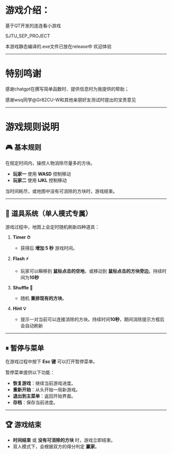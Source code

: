 # 游戏介绍：

基于QT开发的连连看小游戏 

SJTU_SEP_PROJECT

本游戏静态编译的.exe文件已放在release中 欢迎体验

---

# 特别鸣谢

感谢chatgpt在撰写简单函数时、提供信息时为我提供的帮助；

感谢wsq同学@Gr82CU-W和其他亲朋好友测试时提出的宝贵意见


---



# 游戏规则说明

## 🎮 基本规则
在规定时间内，操控人物消除尽量多的方块。  
- **玩家一** 使用 **WASD** 控制移动  
- **玩家二** 使用 **IJKL** 控制移动  

当时间耗尽，或地图中没有可消除的方块时，游戏结束。  

---

## 🧰 道具系统（单人模式专属）
游戏过程中，地图上会定时随机刷新四种道具：  

1. **Timer ⏱**  
   - 获得后 **增加 5 秒** 游戏时间。  

2. **Flash ⚡**  
   - 玩家可以瞬移到 **鼠标点击的空地**，或移动到 **鼠标点击的方块旁边**。持续时间为**10秒**  

3. **Shuffle 🔀**  
   - 随机 **重排现有的方块**。  

4. **Hint 💡**  
   - 提示一对当前可以连接消除的方块。持续时间**10秒**，期间消除提示方框后会自动刷新

---

## ⏸ 暂停与菜单
在游戏过程中按下 **Esc 键** 可以打开暂停菜单。  

暂停菜单提供以下功能：  
- **恢复游戏**：继续当前游戏进度。  
- **重新开始**：从头开始一局新游戏。  
- **退出到主菜单**：返回开始界面。  
- **存档**：保存当前进度。  

---

## 🏆 游戏结束
- **时间结束** 或 **没有可消除的方块** 时，游戏立即结束。  
- 双人模式下，会根据双方的得分判定 **赢家**。  
